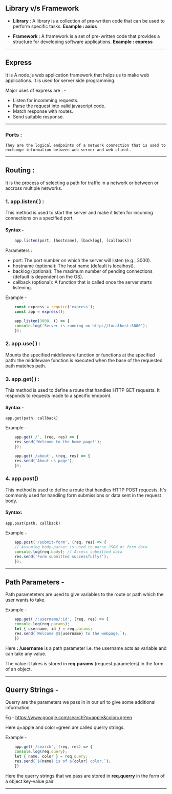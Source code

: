 ## Library v/s Framework
* **Library** : 
    A library is a collection of pre-written code that can be used to perform specific tasks.
    **Example : axios**

* **Framework** :
    A framework is a set of pre-written code that provides a structure for developing software applications.
    **Example : express** 
___

## Express
It is A node.js web application framework that helps us to make web applications. It is used for server side programming. 

Major uses of express are : - 

* Listen for incomming requests.
* Parse the request into valid javascript code.
* Match response with routes.
* Send suitable response.
___

### Ports :
    They are the logical endpoints of a network connection that is used to exchange information between web server and web client.
___

## Routing :
It is the process of selecting a path for traffic in a network or between or accross multiple networks. 

### 1. **app.listen( ) :**
This method is used to start the server and make it listen for incoming connections on a specified port.

#### Syntax - 
```javascript
    app.listen(port, [hostname], [backlog], [callback])
```
Parameters :

* port: The port number on which the server will listen (e.g., 3000).
* hostname (optional): The host name (default is localhost).
* backlog (optional): The maximum number of pending connections (default is dependent on the OS).
* callback (optional): A function that is called once the server starts listening.

Example -
```javascript
    const express = require('express');
    const app = express();

    app.listen(3000, () => {
    console.log('Server is running on http://localhost:3000');
    });
```

### 2. **app.use( ) :**
Mounts the specified middleware function or functions at the specified path: the middleware function is executed when the base of the requested path matches path.


### 3. **app.get( ) :**
This method is used to define a route that handles HTTP GET requests. It responds to requests made to a specific endpoint.

#### Syntax - 
    app.get(path, callback)

Example -
```javascript
    app.get('/', (req, res) => {
    res.send('Welcome to the home page!');
    });

    app.get('/about', (req, res) => {
    res.send('About us page');
    });
```

### 4. app.post()
This method is used to define a route that handles HTTP POST requests. It's commonly used for handling form submissions or data sent in the request body.

#### Syntax:
    app.post(path, callback)

Example - 
```javascript
    app.post('/submit-form', (req, res) => {
    // Assuming body-parser is used to parse JSON or form data
    console.log(req.body); // Access submitted data
    res.send('Form submitted successfully!');
    });
```
___

## Path Parameters -
Path parameteters are used to give variables to the route or path which the user wants to take.

Example - 
```javascript
    app.get('/:username/:id', (req, res) => {
    console.log(req.params);
    let { username, id } = req.params;
    res.send(`Welcome @${username} to the webpage.`);
    })
```
Here  **: /username** is a path parameter i.e. the username acts as variable and can take any value.

The value it takes is stored in **req.params** (request.parameters) in the form of an object.
___

## Querry Strings -
Querry are the parameters we pass in in our url to give some additional information.

Eg - https://www.google.com/search?q=apple&color=green

Here q=apple and color=green are called querry strings.

Example - 
```javascript
    app.get('/search', (req, res) => {
    console.log(req.query);
    let { name, color } = req.query;
    res.send(`${name} is of ${color} color.`);
    })
```
Here the querry strings that we pass are stored in **req.querry** in the form of a object key-value pair
___
